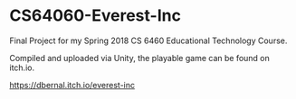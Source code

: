 # CS64060-Everest-Inc


Final Project for my Spring 2018 CS 6460 Educational Technology Course.

Compiled and uploaded via Unity, the playable game can be found on itch.io.

https://dbernal.itch.io/everest-inc
